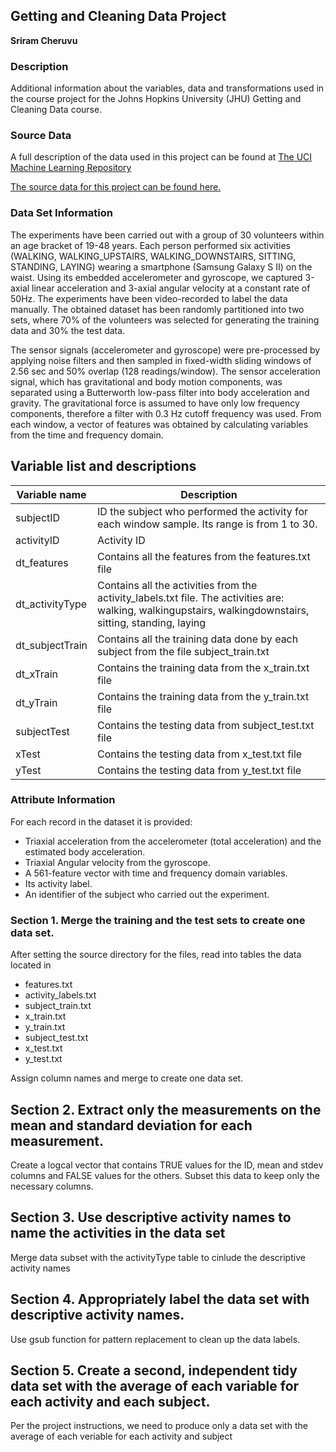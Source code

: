 ## Getting and Cleaning Data Project

**Sriram Cheruvu**

### Description
Additional information about the variables, data and transformations used in the course project for the Johns Hopkins University (JHU) Getting and Cleaning Data course.

### Source Data
A full description of the data used in this project can be found at [The UCI Machine Learning Repository](http://archive.ics.uci.edu/ml/datasets/Human+Activity+Recognition+Using+Smartphones)

[The source data for this project can be found here.](https://d396qusza40orc.cloudfront.net/getdata%2Fprojectfiles%2FUCI%20HAR%20Dataset.zip)

### Data Set Information
The experiments have been carried out with a group of 30 volunteers within an age bracket of 19-48 years. Each person performed six activities (WALKING, WALKING_UPSTAIRS, WALKING_DOWNSTAIRS, SITTING, STANDING, LAYING) wearing a smartphone (Samsung Galaxy S II) on the waist. Using its embedded accelerometer and gyroscope, we captured 3-axial linear acceleration and 3-axial angular velocity at a constant rate of 50Hz. The experiments have been video-recorded to label the data manually. The obtained dataset has been randomly partitioned into two sets, where 70% of the volunteers was selected for generating the training data and 30% the test data. 

The sensor signals (accelerometer and gyroscope) were pre-processed by applying noise filters and then sampled in fixed-width sliding windows of 2.56 sec and 50% overlap (128 readings/window). The sensor acceleration signal, which has gravitational and body motion components, was separated using a Butterworth low-pass filter into body acceleration and gravity. The gravitational force is assumed to have only low frequency components, therefore a filter with 0.3 Hz cutoff frequency was used. From each window, a vector of features was obtained by calculating variables from the time and frequency domain.

Variable list and descriptions
------------------------------

Variable name    | Description
-----------------|------------
subjectID        | ID the subject who performed the activity for each window sample. Its range is from 1 to 30.
activityID       | Activity ID
dt_features      | Contains all the features from the features.txt file
dt_activityType  | Contains all the activities from the activity_labels.txt file. The activities are: walking, walkingupstairs, walkingdownstairs, sitting, standing, laying
dt_subjectTrain  | Contains all the training data done by each subject from the file subject_train.txt
dt_xTrain        | Contains the training data from the x_train.txt file
dt_yTrain        | Contains the training data from the y_train.txt file
subjectTest      | Contains the testing data from subject_test.txt file
xTest            | Contains the testing data from x_test.txt file
yTest            | Contains the testing data from y_test.txt file

### Attribute Information
For each record in the dataset it is provided: 
- Triaxial acceleration from the accelerometer (total acceleration) and the estimated body acceleration. 
- Triaxial Angular velocity from the gyroscope. 
- A 561-feature vector with time and frequency domain variables. 
- Its activity label. 
- An identifier of the subject who carried out the experiment.

### Section 1. Merge the training and the test sets to create one data set.
After setting the source directory for the files, read into tables the data located in
- features.txt
- activity_labels.txt
- subject_train.txt
- x_train.txt
- y_train.txt
- subject_test.txt
- x_test.txt
- y_test.txt

Assign column names and merge to create one data set.

## Section 2. Extract only the measurements on the mean and standard deviation for each measurement. 
Create a logcal vector that contains TRUE values for the ID, mean and stdev columns and FALSE values for the others.
Subset this data to keep only the necessary columns.

## Section 3. Use descriptive activity names to name the activities in the data set
Merge data subset with the activityType table to cinlude the descriptive activity names

## Section 4. Appropriately label the data set with descriptive activity names.
Use gsub function for pattern replacement to clean up the data labels.

## Section 5. Create a second, independent tidy data set with the average of each variable for each activity and each subject. 
Per the project instructions, we need to produce only a data set with the average of each veriable for each activity and subject
